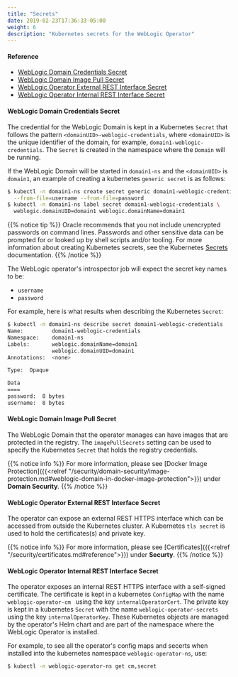 ```yaml
---
title: "Secrets"
date: 2019-02-23T17:36:33-05:00
weight: 6
description: "Kubernetes secrets for the WebLogic Operator"
---
```


#### Reference
* [WebLogic Domain Credentials Secret](#weblogic-domain-credentials-secret)
* [WebLogic Domain Image Pull Secret](#weblogic-domain-image-pull-secret)
* [WebLogic Operator External REST Interface Secret](#weblogic-operator-external-rest-interface-secret)
* [WebLogic Operator Internal REST Interface Secret](#weblogic-operator-internal-rest-interface-secret)

#### WebLogic Domain Credentials Secret

The credential for the WebLogic Domain is kept in a Kubernetes `Secret` that
follows the pattern `<domainUID>-weblogic-credentials`, where `<domainUID>` is
the unique identifier of the domain, for example, `domain1-weblogic-credentials`.
The `Secret` is created in the namespace where the `Domain` will be running.

If the WebLogic Domain will be started in `domain1-ns` and the `<domainUID>` is `domain1`,
an example of creating a kubernetes `generic secret` is as follows:

```bash
$ kubectl -n domain1-ns create secret generic domain1-weblogic-credentials \
  --from-file=username --from-file=password
$ kubectl -n domain1-ns label secret domain1-weblogic-credentials \
  weblogic.domainUID=domain1 weblogic.domainName=domain1
```

{{% notice tip %}}
Oracle recommends that you not include unencrypted passwords on command lines.
Passwords and other sensitive data can be prompted for or looked up by shell scripts and/or
tooling. For more information about creating Kubernetes secrets, see the Kubernetes
[Secrets](https://kubernetes.io/docs/concepts/configuration/secret/#creating-your-own-secrets)
documentation.
{{% /notice %}}

The WebLogic operator's introspector job will expect the secret key names to be:

- `username`
- `password`

For example, here is what results when describing the Kubernetes `Secret`:
```bash
$ kubectl -n domain1-ns describe secret domain1-weblogic-credentials
Name:         domain1-weblogic-credentials
Namespace:    domain1-ns
Labels:       weblogic.domainName=domain1
              weblogic.domainUID=domain1
Annotations:  <none>

Type:  Opaque

Data
====
password:  8 bytes
username:  8 bytes
```

#### WebLogic Domain Image Pull Secret

The WebLogic Domain that the operator manages can have images that are protected
in the registry. The `imagePullSecrets` setting can be used to specify the
Kubernetes `Secret` that holds the registry credentials.

{{% notice info %}}
For more information, please see [Docker Image Protection]({{<relref "/security/domain-security/image-protection.md#weblogic-domain-in-docker-image-protection">}})
under **Domain Security**.
{{% /notice %}}

#### WebLogic Operator External REST Interface Secret

The operator can expose an external REST HTTPS interface which can be
accessed from outside the Kubernetes cluster. A Kubernetes `tls secret`
is used to hold the certificates(s) and private key.

{{% notice info %}}
For more information, please see [Certificates]({{<relref "/security/certificates.md#reference">}})
under **Securty**.
{{% /notice %}}

#### WebLogic Operator Internal REST Interface Secret

The operator exposes an internal REST HTTPS interface with a self-signed certificate.
The certificate is kept in a kubernetes `ConfigMap` with the name `weblogic-operator-cm ` using the key `internalOperatorCert`.
The private key is kept in a kubernetes `Secret` with the name `weblogic-operator-secrets` using the key `internalOperatorKey`.
These Kubernetes objects are managed by the operator's Helm chart and are part of the
namespace where the WebLogic Operator is installed.

For example, to see all the operator's config maps and secerts when installed into
the kubernetes namespace `weblogic-operator-ns`, use:
```bash
$ kubectl -n weblogic-operator-ns get cm,secret
```
